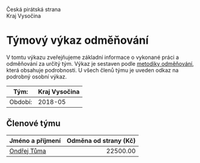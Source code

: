 Česká pirátská strana  
Kraj Vysočina

Týmový výkaz odměňování
===========================

V tomtu výkazu zveřejňujeme základní informace o vykonané práci a odměňování
za určitý tým. Výkaz je sestaven podle [metodiky odměňování][metodika],
která obsahuje podrobnosti. U všech členů týmu je uveden odkaz na podrobný osobní výkaz.

Tým:                     | Kraj Vysočina
-----------------------  | --------------------
Období:                  | 2018-05

Členové týmu
--------------

| Jméno a příjmení            |   Odměna od strany (Kč) |
|:----------------------------|------------------------:|
| [Ondřej Tůma](ondrej-tuma/) |                22500.00 |


[metodika]: https://redmine.pirati.cz/projects/po/wiki/Odmenovani
